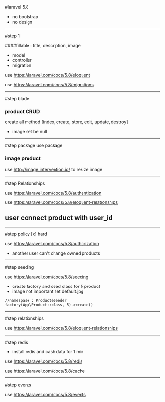 #laravel 5.8
- no bootstrap
- no design

---------

#step 1

####fillable : title, description, image
- model
- controller
- migration

use https://laravel.com/docs/5.8/eloquent

use  https://laravel.com/docs/5.8/migrations

---------

#step blade
### product CRUD
create all method [index, create, store, edit, update, destroy]
- image set be null
---------

#step package
use package
### image product
use http://image.intervention.io/
to resize image

---------

#step Relationships

use https://laravel.com/docs/5.8/authentication

use https://laravel.com/docs/5.8/eloquent-relationships
## user connect product with user_id

---------

#step policy
[x] hard

use https://laravel.com/docs/5.8/authorization
- another user can't change owned products

---------

#step seeding

use https://laravel.com/docs/5.8/seeding
- create factory and seed class for 5 product
- image not important set default.jpg
```$xslt
//namespase : ProducteSeeder
factory(App\Product::class, 5)->create()
```

---------

#step relationships

use https://laravel.com/docs/5.8/eloquent-relationships

---------

#step redis
- install redis and cash data for 1 min

use https://laravel.com/docs/5.8/redis

use https://laravel.com/docs/5.8/cache


---------

#step events

use https://laravel.com/docs/5.8/events




